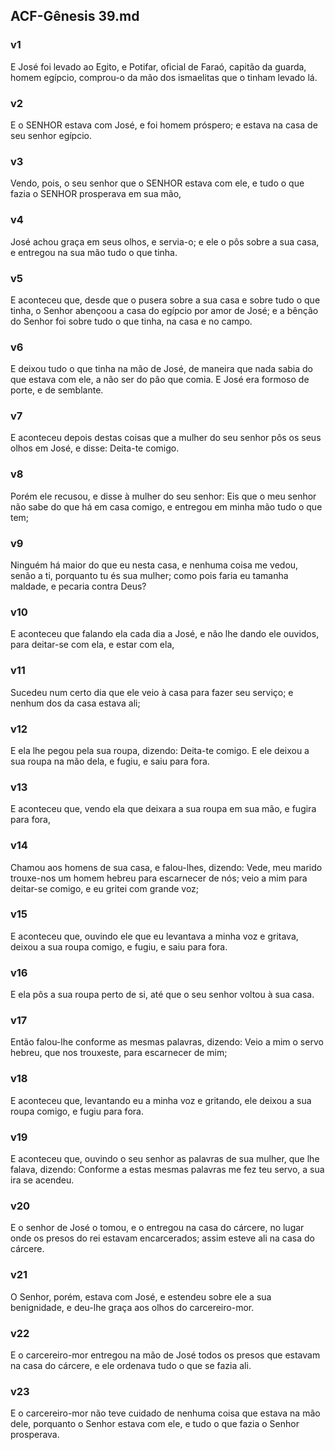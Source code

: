 ## ACF-Gênesis 39.md
### v1
 E José foi levado ao Egito, e Potifar, oficial de Faraó, capitão da guarda, homem egípcio, comprou-o da mão dos ismaelitas que o tinham levado lá.
### v2
 E o SENHOR estava com José, e foi homem próspero; e estava na casa de seu senhor egípcio.
### v3
 Vendo, pois, o seu senhor que o SENHOR estava com ele, e tudo o que fazia o SENHOR prosperava em sua mão,
### v4
 José achou graça em seus olhos, e servia-o; e ele o pôs sobre a sua casa, e entregou na sua mão tudo o que tinha.
### v5
 E aconteceu que, desde que o pusera sobre a sua casa e sobre tudo o que tinha, o Senhor abençoou a casa do egípcio por amor de José; e a bênção do Senhor foi sobre tudo o que tinha, na casa e no campo.
### v6
 E deixou tudo o que tinha na mão de José, de maneira que nada sabia do que estava com ele, a não ser do pão que comia. E José era formoso de porte, e de semblante.
### v7
 E aconteceu depois destas coisas que a mulher do seu senhor pôs os seus olhos em José, e disse: Deita-te comigo.
### v8
 Porém ele recusou, e disse à mulher do seu senhor: Eis que o meu senhor não sabe do que há em casa comigo, e entregou em minha mão tudo o que tem;
### v9
 Ninguém há maior do que eu nesta casa, e nenhuma coisa me vedou, senão a ti, porquanto tu és sua mulher; como pois faria eu tamanha maldade, e pecaria contra Deus?
### v10
 E aconteceu que falando ela cada dia a José, e não lhe dando ele ouvidos, para deitar-se com ela, e estar com ela,
### v11
 Sucedeu num certo dia que ele veio à casa para fazer seu serviço; e nenhum dos da casa estava ali;
### v12
 E ela lhe pegou pela sua roupa, dizendo: Deita-te comigo. E ele deixou a sua roupa na mão dela, e fugiu, e saiu para fora.
### v13
 E aconteceu que, vendo ela que deixara a sua roupa em sua mão, e fugira para fora,
### v14
 Chamou aos homens de sua casa, e falou-lhes, dizendo: Vede, meu marido trouxe-nos um homem hebreu para escarnecer de nós; veio a mim para deitar-se comigo, e eu gritei com grande voz;
### v15
 E aconteceu que, ouvindo ele que eu levantava a minha voz e gritava, deixou a sua roupa comigo, e fugiu, e saiu para fora.
### v16
 E ela pôs a sua roupa perto de si, até que o seu senhor voltou à sua casa.
### v17
 Então falou-lhe conforme as mesmas palavras, dizendo: Veio a mim o servo hebreu, que nos trouxeste, para escarnecer de mim;
### v18
 E aconteceu que, levantando eu a minha voz e gritando, ele deixou a sua roupa comigo, e fugiu para fora.
### v19
 E aconteceu que, ouvindo o seu senhor as palavras de sua mulher, que lhe falava, dizendo: Conforme a estas mesmas palavras me fez teu servo, a sua ira se acendeu.
### v20
 E o senhor de José o tomou, e o entregou na casa do cárcere, no lugar onde os presos do rei estavam encarcerados; assim esteve ali na casa do cárcere.
### v21
 O Senhor, porém, estava com José, e estendeu sobre ele a sua benignidade, e deu-lhe graça aos olhos do carcereiro-mor.
### v22
 E o carcereiro-mor entregou na mão de José todos os presos que estavam na casa do cárcere, e ele ordenava tudo o que se fazia ali.
### v23
 E o carcereiro-mor não teve cuidado de nenhuma coisa que estava na mão dele, porquanto o Senhor estava com ele, e tudo o que fazia o Senhor prosperava.
